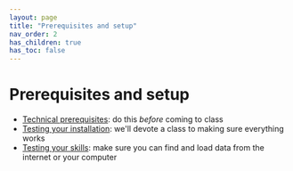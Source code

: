 ```yaml
---
layout: page
title: "Prerequisites and setup"
nav_order: 2
has_children: true
has_toc: false
---
```



# Prerequisites and setup


- [Technical prerequisites](../techprereqs/): do this *before* coming to class
- [Testing your installation](../testsetup/): we'll devote a class to making sure everything works
- [Testing your skills](../skills/): make sure you can find and load data from the internet or your computer